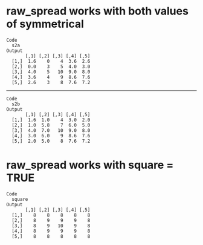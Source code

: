 # raw_spread works with both values of symmetrical 

    Code
      s2a
    Output
           [,1] [,2] [,3] [,4] [,5]
      [1,]  1.6    0    4  3.6  2.6
      [2,]  0.0    3    5  4.0  3.0
      [3,]  4.0    5   10  9.0  8.0
      [4,]  3.6    4    9  8.6  7.6
      [5,]  2.6    3    8  7.6  7.2

---

    Code
      s2b
    Output
           [,1] [,2] [,3] [,4] [,5]
      [1,]  1.6  1.0    4  3.0  2.0
      [2,]  1.0  5.8    7  6.0  5.0
      [3,]  4.0  7.0   10  9.0  8.0
      [4,]  3.0  6.0    9  8.6  7.6
      [5,]  2.0  5.0    8  7.6  7.2

# raw_spread works with square = TRUE

    Code
      square
    Output
           [,1] [,2] [,3] [,4] [,5]
      [1,]    8    8    8    8    8
      [2,]    8    9    9    9    8
      [3,]    8    9   10    9    8
      [4,]    8    9    9    9    8
      [5,]    8    8    8    8    8

